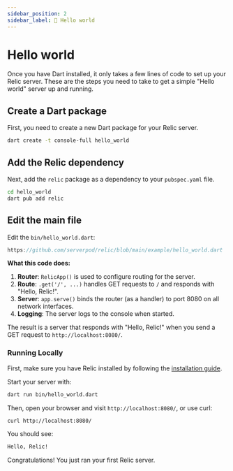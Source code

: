 ```yaml
---
sidebar_position: 2
sidebar_label: 👋 Hello world
---
```


# Hello world

Once you have Dart installed, it only takes a few lines of code to set up your Relic server. These are the steps you need to take to get a simple "Hello world" server up and running.

## Create a Dart package

First, you need to create a new Dart package for your Relic server.

```bash
dart create -t console-full hello_world
```

## Add the Relic dependency

Next, add the `relic` package as a dependency to your `pubspec.yaml` file.

```bash
cd hello_world
dart pub add relic
```

## Edit the main file

Edit the `bin/hello_world.dart`:

```dart reference
https://github.com/serverpod/relic/blob/main/example/hello_world.dart
```

**What this code does:**

1. **Router**: `RelicApp()` is used to configure routing for the server.
2. **Route**: `.get('/', ...)` handles GET requests to `/` and responds with "Hello, Relic!".
3. **Server**: `app.serve()` binds the router (as a handler) to port 8080 on all network interfaces.
4. **Logging**: The server logs to the console when started.

The result is a server that responds with "Hello, Relic!" when you send a GET request to `http://localhost:8080/`.

### Running Locally

First, make sure you have Relic installed by following the [installation guide](/getting-started/installation).

Start your server with:

```bash
dart run bin/hello_world.dart
```

Then, open your browser and visit `http://localhost:8080/`, or use curl:

```bash
curl http://localhost:8080/
```

You should see:

``` bash
Hello, Relic!
```

Congratulations! You just ran your first Relic server.
